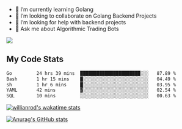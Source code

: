 
- 🌱 I’m currently learning Golang
- 👯 I’m looking to collaborate on Golang Backend Projects
- 🤔 I’m looking for help with backend projects
- 💬 Ask me about Algorithmic Trading Bots

![](https://github-profile-trophy.vercel.app/?username=kevinbarrero)

## My Code Stats

<!--START_SECTION:waka-->

```txt
Go         24 hrs 39 mins  ██████████████████████░░░   87.89 %
Bash       1 hr 15 mins    █░░░░░░░░░░░░░░░░░░░░░░░░   04.49 %
sh         1 hr 6 mins     █░░░░░░░░░░░░░░░░░░░░░░░░   03.95 %
YAML       42 mins         ▓░░░░░░░░░░░░░░░░░░░░░░░░   02.54 %
SQL        10 mins         ░░░░░░░░░░░░░░░░░░░░░░░░░   00.63 %
```

<!--END_SECTION:waka-->

[![willianrod's wakatime stats](https://github-readme-stats.vercel.app/api/wakatime?username=holdandup&layout=compact&theme=react&custom_title=Wakatime%20All%20Time%20Stats&langs_count=8)](https://github.com/anuraghazra/github-readme-stats)

[![Anurag's GitHub stats](https://github-readme-stats.vercel.app/api?username=Kevinbarrero)](https://github.com/anuraghazra/github-readme-stats)




